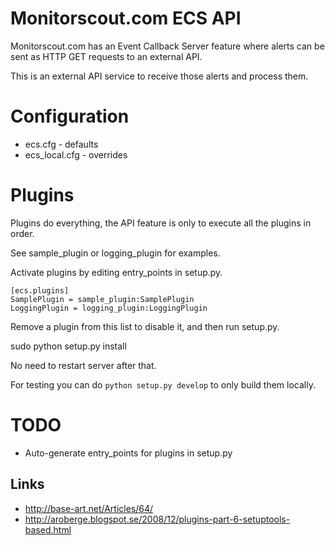 # Monitorscout.com ECS API

Monitorscout.com has an Event Callback Server feature where alerts can be sent as HTTP GET requests to an external API. 

This is an external API service to receive those alerts and process them. 

# Configuration

  * ecs.cfg - defaults
  * ecs\_local.cfg - overrides

# Plugins

Plugins do everything, the API feature is only to execute all the plugins in order. 

See sample\_plugin or logging\_plugin for examples. 

Activate plugins by editing entry\_points in setup.py. 

    [ecs.plugins]
    SamplePlugin = sample_plugin:SamplePlugin
    LoggingPlugin = logging_plugin:LoggingPlugin

Remove a plugin from this list to disable it, and then run setup.py. 

  sudo python setup.py install

No need to restart server after that. 

For testing you can do ``python setup.py develop`` to only build them locally.

# TODO

  * Auto-generate entry\_points for plugins in setup.py

## Links

  * http://base-art.net/Articles/64/
  * http://aroberge.blogspot.se/2008/12/plugins-part-6-setuptools-based.html
